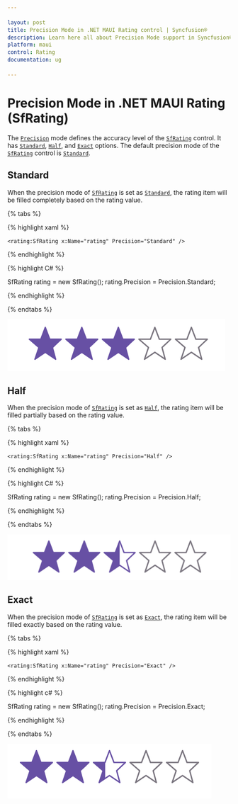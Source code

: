 ```yaml
---

layout: post
title: Precision Mode in .NET MAUI Rating control | Syncfusion®
description: Learn here all about Precision Mode support in Syncfusion® .NET MAUI Rating (SfRating) control and more.
platform: maui
control: Rating
documentation: ug

---
```


# Precision Mode in .NET MAUI Rating (SfRating)

The [`Precision`](https://help.syncfusion.com/cr/maui/Syncfusion.Maui.Inputs.Precision.html) mode defines the accuracy level of the [`SfRating`](https://help.syncfusion.com/cr/maui/Syncfusion.Maui.Inputs.SfRating.html) control. It has [`Standard`](https://help.syncfusion.com/cr/maui/Syncfusion.Maui.Inputs.Precision.html#Syncfusion_Maui_Inputs_Precision_Standard), [`Half`](https://help.syncfusion.com/cr/maui/Syncfusion.Maui.Inputs.Precision.html#Syncfusion_Maui_Inputs_Precision_Half), and [`Exact`](https://help.syncfusion.com/cr/maui/Syncfusion.Maui.Inputs.Precision.html#Syncfusion_Maui_Inputs_Precision_Exact) options. The default precision mode of the [`SfRating`](https://help.syncfusion.com/cr/maui/Syncfusion.Maui.Inputs.SfRating.html) control is [`Standard`](https://help.syncfusion.com/cr/maui/Syncfusion.Maui.Inputs.Precision.html#Syncfusion_Maui_Inputs_Precision_Standard).

## Standard

When the precision mode of [`SfRating`](https://help.syncfusion.com/cr/maui/Syncfusion.Maui.Inputs.SfRating.html) is set as [`Standard`](https://help.syncfusion.com/cr/maui/Syncfusion.Maui.Inputs.Precision.html#Syncfusion_Maui_Inputs_Precision_Standard), the rating item will be filled completely based on the rating value.

{% tabs %}

{% highlight xaml %}

	<rating:SfRating x:Name="rating" Precision="Standard" />
	
{% endhighlight %}

{% highlight C# %}

SfRating rating = new SfRating();
rating.Precision = Precision.Standard;

{% endhighlight %} 

{% endtabs %}

![SfRating standard precision mode](images/standard.png)

## Half

When the precision mode of [`SfRating`](https://help.syncfusion.com/cr/maui/Syncfusion.Maui.Inputs.SfRating.html) is set as [`Half`](https://help.syncfusion.com/cr/maui/Syncfusion.Maui.Inputs.Precision.html#Syncfusion_Maui_Inputs_Precision_Half), the rating item will be filled partially based on the rating value.

{% tabs %}

{% highlight xaml %}

	<rating:SfRating x:Name="rating" Precision="Half" />
	
{% endhighlight %}

{% highlight C# %}

SfRating rating = new SfRating();
rating.Precision = Precision.Half;

{% endhighlight %} 

{% endtabs %}

![SfRating half precision mode](images/half.png) 

## Exact

When the precision mode of [`SfRating`](https://help.syncfusion.com/cr/maui/Syncfusion.Maui.Inputs.SfRating.html) is set as [`Exact`](https://help.syncfusion.com/cr/maui/Syncfusion.Maui.Inputs.Precision.html#Syncfusion_Maui_Inputs_Precision_Exact), the rating item will be filled exactly based on the rating value.

{% tabs %}

{% highlight xaml %}

	<rating:SfRating x:Name="rating" Precision="Exact" />
	
{% endhighlight %}

{% highlight c# %}

SfRating rating = new SfRating();
rating.Precision = Precision.Exact;

{% endhighlight %} 

{% endtabs %}

![SfRating exact precision mode](images/exact.png) 

